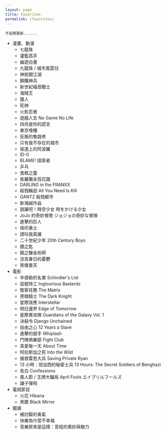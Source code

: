 ```yaml
---
layout: page
title: Favorites
permalink: /favorites/
---
```


```
不定期更新......
```

- 漫畫、動漫
    - 七龍珠
    - 灌籃高手
    - 幽遊白書
    - 九龍珠 / 城市風雲兒
    - 神劍闖江湖
    - 鋼鐵神兵
    - 新世紀福音戰士
    - 海賊王
    - 獵人
    - 死神
    - 火影忍者
    - 遊戲人生 No Game No Life
    - 四月是你的謊言
    - 東京喰種
    - 反叛的魯路修
    - 只有我不存在的城市
    - 坂道上的阿波羅
    - ID-0
    - BLAME! 探索者
    - 乒乓
    - 食戟之靈
    - 紫羅蘭永恆花園
    - DARLING in the FRANXX
    - 殺戮輪迴 All You Need Is Kill
    - GANTZ 殺戮都市
    - 新海誠作品
    - 跳躍吧！時空少女 時をかける少女
    - JoJo 的奇妙冒險 ジョジョの奇妙な冒険
    - 進擊的巨人
    - 烙印勇士
    - 請叫我英雄
    - 二十世紀少年 20th Century Boys
    - 銀之匙
    - 鋼之鍊金術師
    - 涼宮春日的憂鬱
    - 笑傲曇天
- 電影
    - 辛德勒的名單 Schindler's List
    - 惡棍特工 Inglourious Basterds
    - 駭客任務 The Matrix
    - 黑暗騎士 The Dark Knight
    - 星際效應 Interstellar
    - 明日邊界 Edge of Tomorrow
    - 星際異攻隊 Guardians of the Galaxy Vol. 1
    - 決殺令 Django Unchained
    - 自由之心 12 Years a Slave
    - 進擊的鼓手 Whiplash
    - 鬥陣俱樂部 Fight Club
    - 真愛每一天 About Time
    - 阿拉斯加之死 Into the Wild
    - 搶救雷恩大兵 Saving Private Ryan
    - 13 小時：班加西的秘密士兵 13 Hours: The Secret Soldiers of Benghazi
    - 告白 Confessions
    - 愚人節 / 王牌大騙局 April Fools エイプリルフールズ
    - 讓子彈飛
- 電視節目
    - 火花 Hibana
    - 黑鏡 Black Mirror
- 閱讀
    - 被討厭的勇氣
    - 快樂為什麼不幸福
    - 音樂原來是這樣：音程的奧妙與魅力